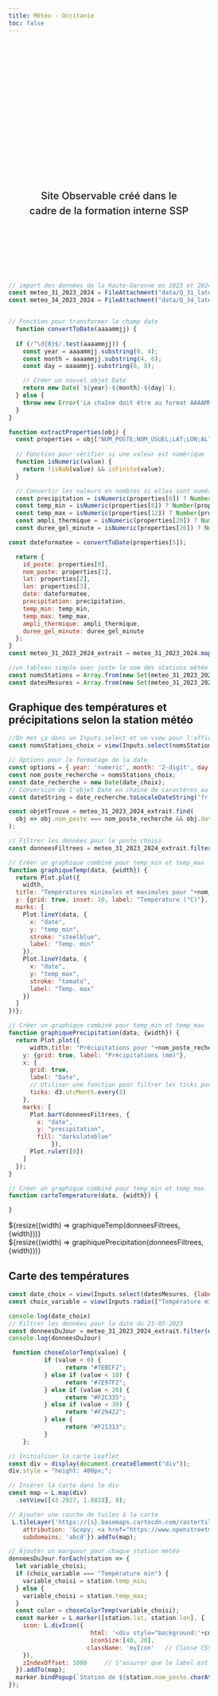 ```yaml
---
title: Météo - Occitanie
toc: false
---
```

<style>
    * {
      box-sizing: border-box;
    }

    #map {
        position: absolute;
        top:0;
        left: 0;
        right: 0;
        bottom:0;
    }

    .myIcon div {
      display: flex; /* Utiliser flexbox pour centrer le contenu */
      justify-content: center; /* Centrer horizontalement */
      align-items: center; /* Centrer verticalement */
      border: solid grey 1px;
      border-radius: 100%;
      opacity: 80%;
      height: 100%;
      width: 100%;
      }

  p, table, figure, figcaption, h1, h2, h3, h4, h5, h6, .katex-display {
    max-width: 100%;
}
  .hero {
  display: flex;
  flex-direction: column;
  align-items: center;
  font-family: var(--sans-serif);
  margin: 4rem 0 8rem;
  text-wrap: balance;
  text-align: center;
}

.hero h1 {
  margin: 2rem 0;
  max-width: none;
  font-size: 14vw;
  font-weight: 900;
  line-height: 1;
  background: linear-gradient(30deg, var(--theme-foreground-focus), currentColor);
  -webkit-background-clip: text;
  -webkit-text-fill-color: transparent;
  background-clip: text;
}

.hero h2 {
  margin: 0;
  max-width: 34em;
  font-size: 20px;
  font-style: initial;
  font-weight: 500;
  line-height: 1.5;
  color: var(--theme-foreground-muted);
}

@media (min-width: 640px) {
  .hero h1 {
    font-size: 90px;
  }
}
  </style>

<div class="hero">
  <h1>Météo en Occitanie</h1>
  <h2>Site Observable créé dans le cadre de la formation interne SSP</h2>
</div>


```js
// import des données de la Haute-Garonne en 2023 et 2024
const meteo_31_2023_2024 = FileAttachment("data/Q_31_latest-2023-2024_RR-T-Vent.csv").csv();
const meteo_34_2023_2024 = FileAttachment("data/Q_34_latest-2023-2024_RR-T-Vent.csv").csv();

``` 


```js

// Fonction pour transformer le champ date
  function convertToDate(aaaammjj) {
  
  if (/^\d{8}$/.test(aaaammjj)) {
    const year = aaaammjj.substring(0, 4);
    const month = aaaammjj.substring(4, 6);
    const day = aaaammjj.substring(6, 8);

    // Créer un nouvel objet Date
    return new Date(`${year}-${month}-${day}`);
  } else {
    throw new Error('La chaîne doit être au format AAAAMMJJ');
  }
}

function extractProperties(obj) {
  const properties = obj["NUM_POSTE;NOM_USUEL;LAT;LON;ALTI;AAAAMMJJ;RR;QRR;TN;QTN;HTN;QHTN;TX;QTX;HTX;QHTX;TM;QTM;TNTXM;QTNTXM;TAMPLI;QTAMPLI;TNSOL;QTNSOL;TN50;QTN50;DG;QDG;FFM;QFFM;FF2M;QFF2M;FXY;QFXY;DXY;QDXY;HXY;QHXY;FXI;QFXI;DXI;QDXI;HXI;QHXI;FXI2;QFXI2;DXI2;QDXI2;HXI2;QHXI2;FXI3S;QFXI3S;DXI3S;QDXI3S;HXI3S;QHXI3S"].split(";");
  
  // Fonction pour vérifier si une valeur est numérique
  function isNumeric(value) {
    return !isNaN(value) && isFinite(value);
  }

  // Convertir les valeurs en nombres si elles sont numériques
  const precipitation = isNumeric(properties[6]) ? Number(properties[6]) : null;
  const temp_min = isNumeric(properties[8]) ? Number(properties[8]) : null;
  const temp_max = isNumeric(properties[12]) ? Number(properties[12]) : null;
  const ampli_thermique = isNumeric(properties[20]) ? Number(properties[20]) : null;
  const duree_gel_minute = isNumeric(properties[26]) ? Number(properties[26]) : null;

const dateformatee = convertToDate(properties[5]);

  return {
    id_poste: properties[0], 
    nom_poste: properties[1], 
    lat: properties[2], 
    lon: properties[3], 
    date: dateformatee,
    precipitation: precipitation,
    temp_min: temp_min,
    temp_max: temp_max,
    ampli_thermique: ampli_thermique,
    duree_gel_minute: duree_gel_minute
  };
}
const meteo_31_2023_2024_extrait = meteo_31_2023_2024.map(extractProperties);
```

```js
//un tableau simple avec juste le nom des stations météo
const nomsStations = Array.from(new Set(meteo_31_2023_2024_extrait.map(d => d.nom_poste)));
const datesMesures = Array.from(new Set(meteo_31_2023_2024_extrait.map(d => d.date)));

```

## Graphique des températures et précipitations selon la station météo
```js
//On met ça dans un Inputs.select et un view pour l'afficher
const nomsStations_choix = view(Inputs.select(nomsStations, {label: "Station météo :"}));

```
```js
// Options pour le formatage de la date
const options = { year: 'numeric', month: '2-digit', day: '2-digit' };
const nom_poste_recherche = nomsStations_choix;
const date_recherche = new Date(date_choix);
// Conversion de l'objet Date en chaîne de caractères au format souhaité
const dateString = date_recherche.toLocaleDateString('fr-FR', options).split('/').join('-');

const objetTrouve = meteo_31_2023_2024_extrait.find(
  obj => obj.nom_poste === nom_poste_recherche && obj.date.getTime() === date_recherche.getTime()
);
``` 


```js
// Filtrer les données pour le poste choisi
const donneesFiltrees = meteo_31_2023_2024_extrait.filter(d => d.nom_poste === nom_poste_recherche);

// Créer un graphique combiné pour temp_min et temp_max
function graphiqueTemp(data, {width}) {
  return Plot.plot({
    width,
  title: "Températures minimales et maximales pour "+nom_poste_recherche,
  y: {grid: true, inset: 10, label: "Température (°C)"},
  marks: [
    Plot.lineY(data, {
      x: "date",
      y: "temp_min",
      stroke: "steelblue",
      label: "Temp. min"
    }),
    Plot.lineY(data, {
      x: "date",
      y: "temp_max",
      stroke: "tomato",
      label: "Temp. max"
    })
  ]
})};

```

```js
// Créer un graphique combiné pour temp_min et temp_max
function graphiquePrecipitation(data, {width}) {
  return Plot.plot({
      width,title: "Précipitations pour "+nom_poste_recherche,
    y: {grid: true, label: "Précipitations (mm)"},
    x: {
      grid: true,
      label: "Date",
      // Utiliser une fonction pour filtrer les ticks pour afficher un tick tous les 3 mois
      ticks: d3.utcMonth.every(3)
    },
    marks: [
      Plot.barY(donneesFiltrees, {
        x: "date",
        y: "precipitation",
        fill: "darkslateblue"
            }),
      Plot.ruleY([0])
    ]
  });
}
  ```

```js
// Créer un graphique combiné pour temp_min et temp_max
function carteTemperature(data, {width}) {

}
```


<div class="grid grid-cols-2">
  <div class="card">
    ${resize((width) => graphiqueTemp(donneesFiltrees, {width}))}

  </div>
  <div class="card">    
    ${resize((width) => graphiquePrecipitation(donneesFiltrees, {width}))}
  </div>
</div>

<div class="grid grid-cols-1">

  ## Carte des températures
  
</div>

```js
const date_choix = view(Inputs.select(datesMesures, {label: "Date : "}));
const choix_variable = view(Inputs.radio(["Température min", "Température max"], {label: "Variable à afficher : "}));

```
```js
console.log(date_choix)
// Filtrer les données pour la date du 21-05-2023
const donneesDuJour = meteo_31_2023_2024_extrait.filter(d => d.date.getTime() === date_choix.getTime());
console.log(donneesDuJour)

 function choseColorTemp(value) {
          if (value < 0) {
                return "#7EBCF2";
          } else if (value < 10) {
                return "#7E97F2";
          } else if (value < 20) {
                return "#F2C335";
          } else if (value < 30) {
                return "#F29422";
          } else {
                return "#F21313";
          }
    };

// Initialiser la carte Leaflet
const div = display(document.createElement("div"));
div.style = "height: 400px;";

// Insérer la carte dans le div
const map = L.map(div)
  .setView([43.2927, 1.8828], 8);

// Ajouter une couche de tuiles à la carte
 L.tileLayer('https://{s}.basemaps.cartocdn.com/rastertiles/voyager/{z}/{x}/{y}{r}.png', {
	attribution: '&copy; <a href="https://www.openstreetmap.org/copyright">OpenStreetMap</a> contributors &copy; <a href="https://carto.com/attributions">CARTO</a>',
	subdomains: 'abcd'}).addTo(map);

// Ajouter un marqueur pour chaque station météo
donneesDuJour.forEach(station => {
  let variable_choisi;
  if (choix_variable === "Température min") {
    variable_choisi = station.temp_min;
  } else {
    variable_choisi = station.temp_max;
  }
  const color = choseColorTemp(variable_choisi);
  const marker = L.marker([station.lat, station.lon], {
    icon: L.divIcon({
                       html: '<div style="background:'+color+';">' + variable_choisi.toFixed(1) + '°</div>',
                       iconSize:[40, 20], 
                      className: 'myIcon'   // Classe CSS pour le style
    }),
    zIndexOffset: 1000     // S'assurer que le label est au-dessus des autres couches
  }).addTo(map);
  marker.bindPopup(`Station de ${station.nom_poste.charAt(0).toUpperCase() + station.nom_poste.slice(1).toLowerCase()} </br> Température min: ${station.temp_min.toFixed(1)}°C </br> Température max: ${station.temp_max.toFixed(1)}°C </br> Précipitations: ${station.precipitation.toFixed(1)}mm`);
});
```



